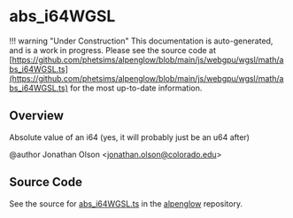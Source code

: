 # abs_i64WGSL

!!! warning "Under Construction"
    This documentation is auto-generated, and is a work in progress. Please see the source code at
    [https://github.com/phetsims/alpenglow/blob/main/js/webgpu/wgsl/math/abs_i64WGSL.ts](https://github.com/phetsims/alpenglow/blob/main/js/webgpu/wgsl/math/abs_i64WGSL.ts) for the most up-to-date information.

## Overview

Absolute value of an i64 (yes, it will probably just be an u64 after)

@author Jonathan Olson &lt;jonathan.olson@colorado.edu&gt;



## Source Code

See the source for [abs_i64WGSL.ts](https://github.com/phetsims/alpenglow/blob/main/js/webgpu/wgsl/math/abs_i64WGSL.ts) in the [alpenglow](https://github.com/phetsims/alpenglow) repository.
